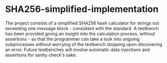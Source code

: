 # SHA256-simplified-implementation

The project consists of a simplified SHA256 hash calculator for strings not exceeding one message block - consistent with the standard.
A testbench has been provided giving an insight into the calculation process, without assertions - so that the programmer can take a look into ongoing subprocesses without worrying of the testbench stopping upon discovering an error. Future testbenches will involve automatic data injections and assertions for sanity check's sake.
